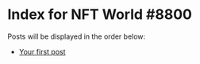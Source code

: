 # Index for NFT World #8800
Posts will be displayed in the order below:

- [Your first post](./001-first.md)

